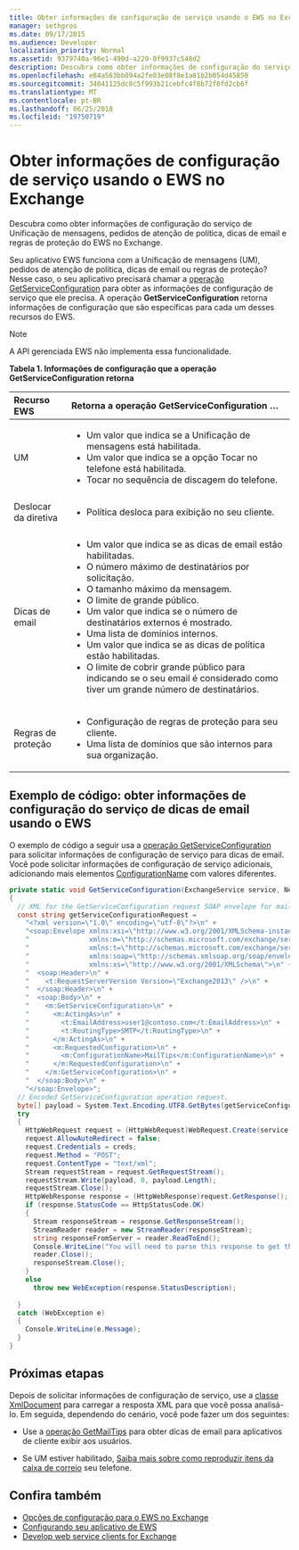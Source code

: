 ```yaml
---
title: Obter informações de configuração de serviço usando o EWS no Exchange
manager: sethgros
ms.date: 09/17/2015
ms.audience: Developer
localization_priority: Normal
ms.assetid: 9379740a-96e1-490d-a229-0f9937c548d2
description: Descubra como obter informações de configuração do serviço de Unificação de mensagens, pedidos de atenção de política, dicas de email e regras de proteção do EWS no Exchange.
ms.openlocfilehash: e84a563bb094a2fe03e08f8e1a81b2b054d45850
ms.sourcegitcommit: 34041125dc8c5f993b21cebfc4f8b72f0fd2cb6f
ms.translationtype: MT
ms.contentlocale: pt-BR
ms.lasthandoff: 06/25/2018
ms.locfileid: "19750719"
---
```

# <a name="get-service-configuration-information-by-using-ews-in-exchange"></a>Obter informações de configuração de serviço usando o EWS no Exchange

Descubra como obter informações de configuração do serviço de Unificação de mensagens, pedidos de atenção de política, dicas de email e regras de proteção do EWS no Exchange.
  
Seu aplicativo EWS funciona com a Unificação de mensagens (UM), pedidos de atenção de política, dicas de email ou regras de proteção? Nesse caso, o seu aplicativo precisará chamar a [operação GetServiceConfiguration](http://msdn.microsoft.com/library/070cbfe5-325a-4955-8e4a-8230ea0459a7%28Office.15%29.aspx) para obter as informações de configuração de serviço que ele precisa. A operação **GetServiceConfiguration** retorna informações de configuração que são específicas para cada um desses recursos do EWS. 
  
> [!NOTE]
> A API gerenciada EWS não implementa essa funcionalidade. 
  
**Tabela 1. Informações de configuração que a operação GetServiceConfiguration retorna**

|Recurso EWS|Retorna a operação GetServiceConfiguration …|
|:-----|:-----|
|UM  <br/> | <ul><li>Um valor que indica se a Unificação de mensagens está habilitada.</li><li>Um valor que indica se a opção Tocar no telefone está habilitada.</li><li>Tocar no sequência de discagem do telefone.</li></ul> |
|Deslocar da diretiva  <br/> | <ul><li>Política desloca para exibição no seu cliente.</li></ul> |
|Dicas de email  <br/> | <ul><li>Um valor que indica se as dicas de email estão habilitadas.</li><li>O número máximo de destinatários por solicitação.</li><li>O tamanho máximo da mensagem.</li><li>O limite de grande público.</li><li>Um valor que indica se o número de destinatários externos é mostrado.</li><li>Uma lista de domínios internos.</li><li>Um valor que indica se as dicas de política estão habilitadas.</li><li>O limite de cobrir grande público para indicando se o seu email é considerado como tiver um grande número de destinatários.  </li></ul>|
|Regras de proteção  <br/> | <ul><li>Configuração de regras de proteção para seu cliente.</li><li>Uma lista de domínios que são internos para sua organização.  </li></ul> |
   
## <a name="code-example-get-service-configuration-information-for-mail-tips-by-using-ews"></a>Exemplo de código: obter informações de configuração do serviço de dicas de email usando o EWS

O exemplo de código a seguir usa a [operação GetServiceConfiguration](http://msdn.microsoft.com/library/070cbfe5-325a-4955-8e4a-8230ea0459a7%28Office.15%29.aspx) para solicitar informações de configuração de serviço para dicas de email. Você pode solicitar informações de configuração de serviço adicionais, adicionando mais elementos [ConfigurationName](http://msdn.microsoft.com/library/3b524a2f-9c6b-4550-9f3d-f78d176b0f7b%28Office.15%29.aspx) com valores diferentes. 
  
```cs
private static void GetServiceConfiguration(ExchangeService service, NetworkCredential creds)
{ 
  // XML for the GetServiceConfiguration request SOAP envelope for mail tips configuration information.
  const string getServiceConfigurationRequest = 
    "<?xml version=\"1.0\" encoding=\"utf-8\"?>\n" +
    "<soap:Envelope xmlns:xsi=\"http://www.w3.org/2001/XMLSchema-instance\"\n" +
    "               xmlns:m=\"http://schemas.microsoft.com/exchange/services/2006/messages\"\n" +
    "               xmlns:t=\"http://schemas.microsoft.com/exchange/services/2006/types\" \n" +
    "               xmlns:soap=\"http://schemas.xmlsoap.org/soap/envelope/\"\n" +
    "               xmlns:xs=\"http://www.w3.org/2001/XMLSchema\">\n" +
    "  <soap:Header>\n" +
    "    <t:RequestServerVersion Version=\"Exchange2013\" />\n" +
    "  </soap:Header>\n" +
    "  <soap:Body>\n" +
    "    <m:GetServiceConfiguration>\n" +
    "      <m:ActingAs>\n" +
    "        <t:EmailAddress>user1@contoso.com</t:EmailAddress>\n" +
    "        <t:RoutingType>SMTP</t:RoutingType>\n" +
    "      </m:ActingAs>\n" +
    "      <m:RequestedConfiguration>\n" +
    "        <m:ConfigurationName>MailTips</m:ConfigurationName>\n" +
    "      </m:RequestedConfiguration>\n" +
    "    </m:GetServiceConfiguration>\n" +
    "  </soap:Body>\n" +
    "</soap:Envelope>";
  // Encoded GetServiceConfiguration operation request.
  byte[] payload = System.Text.Encoding.UTF8.GetBytes(getServiceConfigurationRequest);
  try
  {
    HttpWebRequest request = (HttpWebRequest)WebRequest.Create(service.Url);
    request.AllowAutoRedirect = false;
    request.Credentials = creds;
    request.Method = "POST";
    request.ContentType = "text/xml";
    Stream requestStream = request.GetRequestStream();
    requestStream.Write(payload, 0, payload.Length);
    requestStream.Close();
    HttpWebResponse response = (HttpWebResponse)request.GetResponse();
    if (response.StatusCode == HttpStatusCode.OK)
    {
      Stream responseStream = response.GetResponseStream();
      StreamReader reader = new StreamReader(responseStream);
      string responseFromServer = reader.ReadToEnd();
      Console.WriteLine("You will need to parse this response to get the configuration information:\n\n" + responseFromServer);
      reader.Close();
      responseStream.Close();
    }
    else
      throw new WebException(response.StatusDescription);
          
  }
  catch (WebException e)
  {
    Console.WriteLine(e.Message);
  }
}

```

## <a name="next-steps"></a>Próximas etapas

Depois de solicitar informações de configuração de serviço, use a [classe XmlDocument](http://msdn.microsoft.com/en-us/library/system.xml.xmldocument.aspx) para carregar a resposta XML para que você possa analisá-lo. Em seguida, dependendo do cenário, você pode fazer um dos seguintes: 
  
- Use a [operação GetMailTips](http://msdn.microsoft.com/library/025483ec-a9f3-4735-8a95-d26e30ea7974%28Office.15%29.aspx) para obter dicas de email para aplicativos de cliente exibir aos usuários. 
    
- Se UM estiver habilitado, [Saiba mais sobre como reproduzir itens da caixa de correio](http://blogs.msdn.com/b/exchangedev/archive/2009/11/05/play-exchange-2010-mailbox-items-on-your-phone-by-using-the-ews-managed-api.aspx) seu telefone. 
    
## <a name="see-also"></a>Confira também

- [Opções de configuração para o EWS no Exchange](configuration-options-for-ews-in-exchange.md)    
- [Configurando seu aplicativo de EWS](setting-up-your-ews-application.md)    
- [Develop web service clients for Exchange](develop-web-service-clients-for-exchange.md)
    

